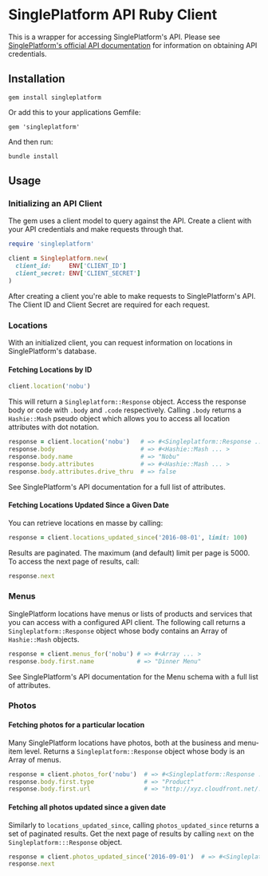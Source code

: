 # SinglePlatform API Ruby Client
This is a wrapper for accessing SinglePlatform's API. Please see [SinglePlatform's official API documentation](http://docs.singleplatform.com/spv3/) for information on obtaining API credentials.

## Installation
```
gem install singleplatform
```

Or add this to your applications Gemfile:
```
gem 'singleplatform'
```

And then run:

```
bundle install
```

## Usage
### Initializing an API Client
The gem uses a client model to query against the API. Create a client with your API credentials and make requests through that.

```ruby
require 'singleplatform'

client = Singleplatform.new(
  client_id:     ENV['CLIENT_ID']
  client_secret: ENV['CLIENT_SECRET']
)
```

After creating a client you're able to make requests to SinglePlatform's API. The Client ID and Client Secret are required for each request.

### Locations

With an initialized client, you can request information on locations in SinglePlatform's database.

#### Fetching Locations by ID

```ruby
client.location('nobu')
```

This will return a ```Singleplatform::Response``` object. Access the response body or code with ```.body``` and ```.code``` respectively. Calling ```.body``` returns a ```Hashie::Mash``` pseudo object which allows you to access all location attributes with dot notation.

```ruby
response = client.location('nobu')   # => #<Singleplatform::Response ... >
response.body                        # => #<Hashie::Mash ... >
response.body.name                   # => "Nobu"
response.body.attributes             # => #<Hashie::Mash ... >
response.body.attributes.drive_thru  # => false
```

See SinglePlatform's API documentation for a full list of attributes.

#### Fetching Locations Updated Since a Given Date

You can retrieve locations en masse by calling:

```ruby
response = client.locations_updated_since('2016-08-01', limit: 100)
```

Results are paginated. The maximum (and default) limit per page is 5000. To access the next page of results, call:

```ruby
response.next
```

### Menus
SinglePlatform locations have menus or lists of products and services that you can access with a configured API client. The following call returns a ```Singleplatform::Response``` object whose body contains an Array of ```Hashie::Mash``` objects.

```ruby
response = client.menus_for('nobu') # => #<Array ... >
response.body.first.name            # => "Dinner Menu"
```

See SinglePlatform's API documentation for the Menu schema with a full list of attributes.

### Photos

#### Fetching photos for a particular location

Many SinglePlatform locations have photos, both at the business and menu-item level. Returns a ```Singleplatform::Response``` object whose body is an Array of menus.

```ruby
response = client.photos_for('nobu')  # => #<Singleplatform::Response ... >
response.body.first.type              # => "Product"
response.body.first.url               # => "http://xyz.cloudfront.net/.../39bf7671bc7d006f4cef72d94eee24aeec7615d2.jpg"
```

#### Fetching all photos updated since a given date

Similarly to ```locations_updated_since```, calling ```photos_updated_since``` returns a set of paginated results. Get the next page of results by calling ```next``` on the ```Singleplatform:::Response``` object.

````ruby
response = client.photos_updated_since('2016-09-01')  # => #<Singleplatform::Response ... >
response.next
````